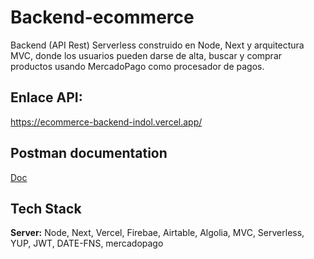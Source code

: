 # Backend-ecommerce

Backend (API Rest) Serverless construido en Node, Next y arquitectura MVC, donde los usuarios pueden darse de alta, buscar y comprar productos usando MercadoPago como procesador de pagos.

## Enlace API: 
https://ecommerce-backend-indol.vercel.app/

## Postman documentation
[Doc](https://documenter.getpostman.com/view/19369798/2s935mtRAJ)
    
## Tech Stack

**Server:** Node, Next, Vercel, Firebae, Airtable, Algolia, MVC, Serverless, YUP, JWT,
DATE-FNS, mercadopago
